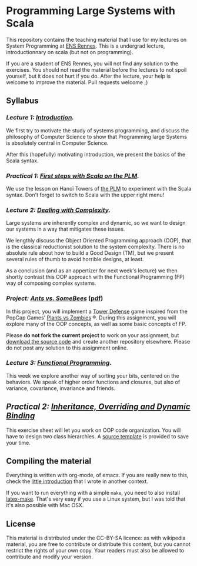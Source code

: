 # Programming Large Systems with Scala

This repository contains the teaching material that I use for my
lectures on System Programming at [ENS Rennes](http://ens-rennes.fr/). 
This is a undergrad lecture, introductionnary on scala (but not on
programming).

If you are a student of ENS Rennes, you will not find any solution to
the exercises. You should not read the material before the lectures to
not spoil yourself, but it does not hurt if you do. After the lecture,
your help is welcome to improve the material. Pull requests welcome ;)

## Syllabus

### *Lecture 1: [Introduction](https://github.com/mquinson/prog_scala/raw/master/Lecture1/scala_lect1.pdf).*

  We first try to motivate the study of systems programming, and
  discuss the philosophy of Computer Science to show that Programming
  large Systems is absolutely central in Computer Science. 
  
  After this (hopefully) motivating introduction, we present the
  basics of the Scala syntax.

### *Practical 1: [First steps with Scala on the PLM](https://plm.telecomnancy.univ-lorraine.fr/#/ui/lessons/recursion.hanoi/).*

  We use the lesson on Hanoï Towers of [the PLM](https://github.com/BuggleInc/PLM) 
  to experiment with the Scala syntax. Don't forget to switch to
  Scala with the upper right menu!

### *Lecture 2: [Dealing with Complexity](https://github.com/mquinson/prog_scala/raw/master/Lecture2/scala_lect2.pdf).*

  Large systems are inherently complex and dynamic, so we want to
  design our systems in a way that mitigates these issues.
  
  We lengthly discuss the Object Oriented Programming approach (OOP),
  that is the classical reductionist solution to the system
  complexity. There is no absolute rule about how to build a Good
  Design (TM), but we present several rules of thumb to avoid horrible
  designs, at least.

  As a conclusion (and as an appertizer for next week's lecture) we
  then shortly contrast this OOP approach with the Functional
  Programming (FP) way of composing complex systems.

### *Project: [Ants vs. SomeBees](https://github.com/mquinson/prog_scala/blob/master/Project_Ants/Ants.org)* ([pdf](https://github.com/mquinson/prog_scala/raw/master/Project_Ants/Ants.pdf))

  In this project, you will implement a [Tower Defense](https://secure.wikimedia.org/wikipedia/en/wiki/Tower_defense) 
  game inspired from the PopCap Games'
  [Plants vs Zombies](http://www.popcap.com/games/pvz/web) ®.
  During this assignment, you will explore many of the OOP concepts,
  as well as some basic concepts of FP.
  
  Please **do not fork the current project** to work on your
  assignment, but [download the source code](https://github.com/mquinson/prog_scala/raw/master/Project_Ants/Project_Ants.tar.gz)
  and create another repository elsewhere. Please do not post any
  solution to this assignment online. 

### *Lecture 3: [Functional Programming](https://github.com/mquinson/prog_scala/raw/master/Lecture3/scala_lect3.pdf).*
  
  This week we explore another way of sorting your bits, centered on
  the behaviors. We speak of higher order functions and closures, but
  also of variance, covariance, invariance and friends.

## *Practical 2: [Inheritance, Overriding and Dynamic Binding](https://github.com/mquinson/prog_scala/raw/master/Practical2/scala_exo2.pdf)*

  This exercise sheet will let you work on OOP code organization. You
  will have to design two class hierarchies. A 
  [source template](https://github.com/mquinson/prog_scala/raw/master/Practical2/scala_exo2.tar.gz)
  is provided to save your time.
  
## Compiling the material

Everything is written with org-mode, of emacs. If you are really new
to this, check the [little introduction](http://people.irisa.fr/Martin.Quinson/Research/Students/Methodo/)
that I wrote in another context.

If you want to run everything with a simple ```make```, you need to
also install [latex-make](https://www.ctan.org/pkg/latex-make). That's
very easy if you use a Linux system, but I was told that it's also
possible with Mac OSX. 

## License

This material is distributed under the CC-BY-SA licence: as with
wikipedia material, you are free to contribute or distribute this
content, but you cannot restrict the rights of your own copy. Your
readers must also be allowed to contribute and modify your version.